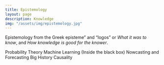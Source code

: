 ```yaml
---
title: Epistemology
layout: page
description: Knowledge
img: "/assets/img/epistemology.jpg"
---
```


Epistemology from the Greek episteme” and “logos” or _What it was to know_, and _How knowledge is good for the knower_.

Probability Theory
Machine Learning (Inside the black box)
Nowcasting and Forecasting
Big History 
Causality


